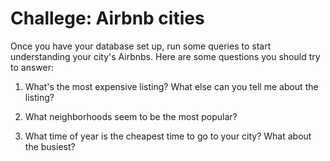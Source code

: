 # Challege: Airbnb cities

Once you have your database set up, run some queries to start understanding your city's Airbnbs. Here are some questions you should try to answer:

1. What's the most expensive listing? What else can you tell me about the listing?

2. What neighborhoods seem to be the most popular?

3. What time of year is the cheapest time to go to your city? What about the busiest?
